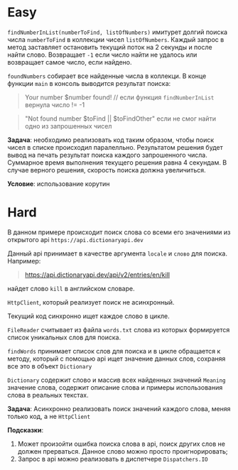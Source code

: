 # Easy

`findNumberInList(numberToFind, listOfNumbers)` имитурет долгий поиска числа `numberToFind` в коллекции чисел `listOfNumbers`. Каждый запрос в метод заставляет остановить текущий поток на 2 секунды и после найти слово. Возвращает `-1` если число найти не удалось или возвращает самое число, если найдено. 

`foundNumbers` собирает все найденные числа в коллекци.
В конце функции `main` в консоль выводится результат поиска:
> Your number $number found! // если функция `findNumberInList` вернула число != -1

>"Not found number $toFind || $toFindOther" если не смог найти одно из запрошенных чисел

**Задача**: необходимо реализовать код таким образом, чтобы поиск чисел в списке происходил паралелльно. Результатом решения будет вывод на печать результат поиска каждого запрошенного числа.
Суммарное время выполнения текущего решения равна 4 секундам. В случае верного решения, скорость поиска должна увеличиться.

**Условие**: использование корутин

# Hard

В данном примере происходит поиск слова со всеми его значениями из открытого api `https://api.dictionaryapi.dev`

Данный api принимает в качестве аргумента `locale` и `слово` для поиска.
Например:

>https://api.dictionaryapi.dev/api/v2/entries/en/kill

найдет слово `kill` в английском словаре.

`HttpClient`, который реализует поиск не асинхронный.

Текущий код синхронно ищет каждое слово в цикле.

`FileReader` считывает из файла `words.txt` слова из которых формируется список уникальных слов для поиска.

`findWords` принимает список слов для поиска и в цикле обращается к методу, который с помощью api ищет значение данных слов, сохраняя все это в объект `Dictionary`

`Dictionary` содержит слово и массив всех найденных значений
`Meaning` значение слова, содержит описание слова и примеры использования слова в реальных текстах.


**Задача**: Асинхронно реализовать поиск значений каждого слова, меняя только код, а не `HttpClient`

**Подсказки**: 

1. Может произойти ошибка поиска слова в api, поиск других слов не должен прерваться. Данное слово можно просто проигнорировать;
2. Запрос в api можно реализовать в диспетчере `Dispatchers.IO` 